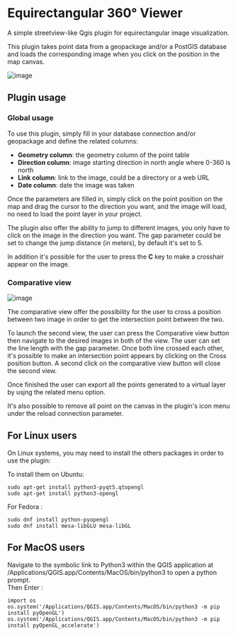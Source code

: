 # Equirectangular 360° Viewer

A simple streetview-like Qgis plugin for equirectangular image visualization.

This plugin takes point data from a geopackage and/or a PostGIS database and loads the corresponding image when you click on the position in the map canvas.

![image](https://user-images.githubusercontent.com/92778930/210170388-e5fa5da5-ab23-446c-977a-b801bfb7fbbc.png)

## Plugin usage

### Global usage 

To use this plugin, simply fill in your database connection and/or geopackage and define the related columns:

- **Geometry column**: the geometry column of the point table
- **Direction column**: image starting direction in north angle where 0-360 is north
- **Link column**: link to the image, could be a directory or a web URL
- **Date column**: date the image was taken

Once the parameters are filled in, simply click on the point position on the map and drag the cursor to the direction you want, and the image will load, no need to load the point layer in your project.

The plugin also offer the ability to jump to different images, you only have to click on the image in the direction you want.
The gap parameter could be set to change the jump distance (in meters), by default it's set to 5.

In addition it's possible for the user to press the **C** key to make a crosshair appear on the image. 

### Comparative view 

![image](https://user-images.githubusercontent.com/92778930/222739732-52a6e90b-1ce5-429c-8ef5-767e10f0f55c.png)


The comparative view offer the possibility for the user to cross a position between two image in order to get the intersection point between the two.

To launch the second view, the user can press the Comparative view button then navigate to the desired images in both of the view. 
The user can set the line length with the gap parameter. 
Once both line crossed each other, it's possible to make an intersection point appears by clicking on the Cross position button.
A second click on the comparative view button will close the second view.

Once finished the user can export all the points generated to a virtual layer by usjng the related menu option.

It's also possible to remove all point on the canvas in the plugin's icon menu under the reload connection parameter.

## For Linux users

On Linux systems, you may need to install the others packages in order to use the plugin:

To install them on Ubuntu:
```
sudo apt-get install python3-pyqt5.qtopengl
sudo apt-get install python3-opengl
```
For Fedora : 
```
sudo dnf install python-pyopengl
sudo dnf install mesa-libGLU mesa-libGL
```

## For MacOS users

Navigate to the symbolic link to Python3 within the QGIS application at /Applications/QGIS.app/Contents/MacOS/bin/python3 to open a python prompt.
<br>
Then Enter :
```
import os
os.system('/Applications/QGIS.app/Contents/MacOS/bin/python3 -m pip install pyOpenGL')
os.system('/Applications/QGIS.app/Contents/MacOS/bin/python3 -m pip install pyOpenGL_accelerate')
```
